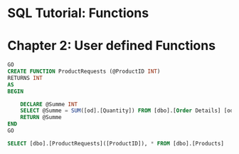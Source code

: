 # SQL Tutorial: Functions
# Chapter 2: User defined Functions

```sql
GO
CREATE FUNCTION ProductRequests (@ProductID INT)
RETURNS INT
AS
BEGIN

	DECLARE @Summe INT
	SELECT @Summe = SUM([od].[Quantity]) FROM [dbo].[Order Details] [od] WHERE ProductID = @ProductID
	RETURN @Summe
END
GO

SELECT [dbo].[ProductRequests]([ProductID]), * FROM [dbo].[Products]
```



